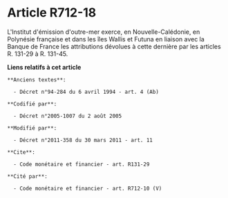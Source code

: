 # Article R712-18

L'Institut d'émission d'outre-mer exerce, en Nouvelle-Calédonie, en Polynésie française et dans les îles Wallis et Futuna en
liaison avec la Banque de France les attributions dévolues à cette dernière par les articles R. 131-29 à R. 131-45.

**Liens relatifs à cet article**

	**Anciens textes**:

	  - Décret n°94-284 du 6 avril 1994 - art. 4 (Ab)

	**Codifié par**:

	  - Décret n°2005-1007 du 2 août 2005

	**Modifié par**:

	  - Décret n°2011-358 du 30 mars 2011 - art. 11

	**Cite**:

	  - Code monétaire et financier - art. R131-29

	**Cité par**:

	  - Code monétaire et financier - art. R712-10 (V)
